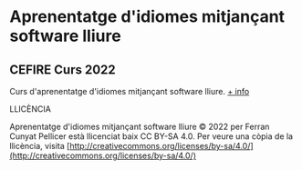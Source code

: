 # Aprenentatge d'idiomes mitjançant  software lliure

## CEFIRE Curs 2022

Curs d'aprenentatge d'idiomes mitjançant software lliure. [+ info](http://cefire.edu.gva.es/sfp/index.php?seccion=edicion&id=10054289)

LLICÈNCIA

Aprenentatge d'idiomes mitjançant software lliure © 2022 per Ferran Cunyat Pellicer està llicenciat baix CC BY-SA 4.0. Per veure una còpia de la llicència, visita [http://creativecommons.org/licenses/by-sa/4.0/](http://creativecommons.org/licenses/by-sa/4.0/)
